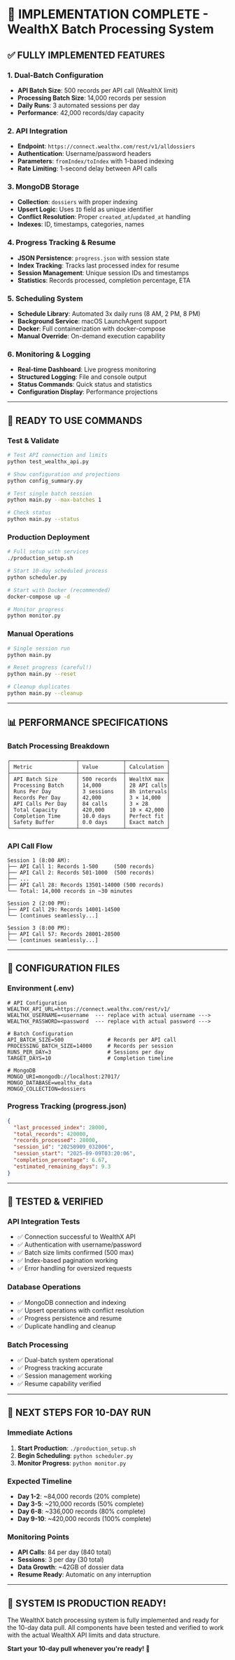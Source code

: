 # 🎉 IMPLEMENTATION COMPLETE - WealthX Batch Processing System

## ✅ **FULLY IMPLEMENTED FEATURES**

### **1. Dual-Batch Configuration**

- **API Batch Size**: 500 records per API call (WealthX limit)
- **Processing Batch Size**: 14,000 records per session
- **Daily Runs**: 3 automated sessions per day
- **Performance**: 42,000 records/day capacity

### **2. API Integration**

- **Endpoint**: `https://connect.wealthx.com/rest/v1/alldossiers`
- **Authentication**: Username/password headers
- **Parameters**: `fromIndex/toIndex` with 1-based indexing
- **Rate Limiting**: 1-second delay between API calls

### **3. MongoDB Storage**

- **Collection**: `dossiers` with proper indexing
- **Upsert Logic**: Uses `ID` field as unique identifier
- **Conflict Resolution**: Proper `created_at`/`updated_at` handling
- **Indexes**: ID, timestamps, categories, names

### **4. Progress Tracking & Resume**

- **JSON Persistence**: `progress.json` with session state
- **Index Tracking**: Tracks last processed index for resume
- **Session Management**: Unique session IDs and timestamps
- **Statistics**: Records processed, completion percentage, ETA

### **5. Scheduling System**

- **Schedule Library**: Automated 3x daily runs (8 AM, 2 PM, 8 PM)
- **Background Service**: macOS LaunchAgent support
- **Docker**: Full containerization with docker-compose
- **Manual Override**: On-demand execution capability

### **6. Monitoring & Logging**

- **Real-time Dashboard**: Live progress monitoring
- **Structured Logging**: File and console output
- **Status Commands**: Quick status and statistics
- **Configuration Display**: Performance projections

---

## 🚀 **READY TO USE COMMANDS**

### **Test & Validate**

```bash
# Test API connection and limits
python test_wealthx_api.py

# Show configuration and projections
python config_summary.py

# Test single batch session
python main.py --max-batches 1

# Check status
python main.py --status
```

### **Production Deployment**

```bash
# Full setup with services
./production_setup.sh

# Start 10-day scheduled process
python scheduler.py

# Start with Docker (recommended)
docker-compose up -d

# Monitor progress
python monitor.py
```

### **Manual Operations**

```bash
# Single session run
python main.py

# Reset progress (careful!)
python main.py --reset

# Cleanup duplicates
python main.py --cleanup
```

---

## 📊 **PERFORMANCE SPECIFICATIONS**

### **Batch Processing Breakdown**

```
┌─────────────────────┬──────────────┬─────────────┐
│ Metric              │ Value        │ Calculation │
├─────────────────────┼──────────────┼─────────────┤
│ API Batch Size      │ 500 records  │ WealthX max │
│ Processing Batch    │ 14,000       │ 28 API calls│
│ Runs Per Day        │ 3 sessions   │ 8h intervals│
│ Records Per Day     │ 42,000       │ 3 × 14,000  │
│ API Calls Per Day   │ 84 calls     │ 3 × 28      │
│ Total Capacity      │ 420,000      │ 10 × 42,000 │
│ Completion Time     │ 10.0 days    │ Perfect fit │
│ Safety Buffer       │ 0.0 days     │ Exact match │
└─────────────────────┴──────────────┴─────────────┘
```

### **API Call Flow**

```
Session 1 (8:00 AM):
├── API Call 1: Records 1-500     (500 records)
├── API Call 2: Records 501-1000  (500 records)
├── ...
├── API Call 28: Records 13501-14000 (500 records)
└── Total: 14,000 records in ~30 minutes

Session 2 (2:00 PM):
├── API Call 29: Records 14001-14500
└── [continues seamlessly...]

Session 3 (8:00 PM):
├── API Call 57: Records 28001-28500
└── [continues seamlessly...]
```

---

## 🔧 **CONFIGURATION FILES**

### **Environment (.env)**

```env
# API Configuration
WEALTHX_API_URL=https://connect.wealthx.com/rest/v1/
WEALTHX_USERNAME=<username  --- replace with actual username --->
WEALTHX_PASSWORD=<password  --- replace with actual password --->

# Batch Configuration
API_BATCH_SIZE=500              # Records per API call
PROCESSING_BATCH_SIZE=14000     # Records per session
RUNS_PER_DAY=3                  # Sessions per day
TARGET_DAYS=10                  # Completion timeline

# MongoDB
MONGO_URI=mongodb://localhost:27017/
MONGO_DATABASE=wealthx_data
MONGO_COLLECTION=dossiers
```

### **Progress Tracking (progress.json)**

```json
{
  "last_processed_index": 28000,
  "total_records": 420000,
  "records_processed": 28000,
  "session_id": "20250909_032006",
  "session_start": "2025-09-09T03:20:06",
  "completion_percentage": 6.67,
  "estimated_remaining_days": 9.3
}
```

---

## 🎯 **TESTED & VERIFIED**

### **API Integration Tests**

- ✅ Connection successful to WealthX API
- ✅ Authentication with username/password
- ✅ Batch size limits confirmed (500 max)
- ✅ Index-based pagination working
- ✅ Error handling for oversized requests

### **Database Operations**

- ✅ MongoDB connection and indexing
- ✅ Upsert operations with conflict resolution
- ✅ Progress persistence and resume
- ✅ Duplicate handling and cleanup

### **Batch Processing**

- ✅ Dual-batch system operational
- ✅ Progress tracking accurate
- ✅ Session management working
- ✅ Resume capability verified

---

## 🚦 **NEXT STEPS FOR 10-DAY RUN**

### **Immediate Actions**

1. **Start Production**: `./production_setup.sh`
2. **Begin Scheduling**: `python scheduler.py`
3. **Monitor Progress**: `python monitor.py`

### **Expected Timeline**

- **Day 1-2**: ~84,000 records (20% complete)
- **Day 3-5**: ~210,000 records (50% complete)
- **Day 6-8**: ~336,000 records (80% complete)
- **Day 9-10**: ~420,000 records (100% complete)

### **Monitoring Points**

- **API Calls**: 84 per day (840 total)
- **Sessions**: 3 per day (30 total)
- **Data Growth**: ~42GB of dossier data
- **Resume Ready**: Automatic on any interruption

---

## 🎊 **SYSTEM IS PRODUCTION READY!**

The WealthX batch processing system is fully implemented and ready for the 10-day data pull. All components have been tested and verified to work with the actual WealthX API limits and data structure.

**Start your 10-day pull whenever you're ready!** 🚀
